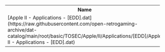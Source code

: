 <table>
<tr><th>Name</th><th>Size</th></tr>
<tr><td>[Apple II - Applications - [EDD].dat](https://raw.githubusercontent.com/open-retrogaming-archive/dat-catalog/main/root/basic/TOSEC/Apple/II/Applications/[EDD]/Apple II - Applications - [EDD].dat)</td><td>58452</td></tr>
</table>
